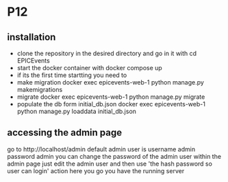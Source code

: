 # P12

## installation 

* clone the repository in the desired directory and go in it with
  cd EPICEvents
* start the docker container with
  docker compose up
* if its the first time startting you need to
* make migration
  docker exec epicevents-web-1 python manage.py makemigrations
*  migrate
  docker exec epicevents-web-1 python manage.py migrate
*  populate the db form initial_db.json
  docker exec epicevents-web-1 python manage.py loaddata initial_db.json 

## accessing the admin page 
go to http://localhost/admin
default admin user is 
username admin 
password admin 
you can change the password of the admin user within the admin page 
just edit the admin user and then use 'the hash password so user can login' action 
here you go you have the running server
